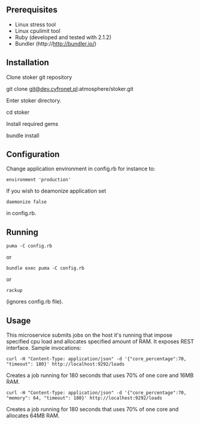 ## Prerequisites

* Linux stress tool
* Linux cpulimit tool
* Ruby (developed and tested with 2.1.2)
* Bundler (http://http://bundler.io/)

## Installation
Clone stoker git repository

git clone git@dev.cyfronet.pl:atmosphere/stoker.git

Enter stoker directory.

cd stoker

Install required gems

bundle install

## Configuration

Change application environment in config.rb for instance to:
```
environment 'production'
```
If you wish to deamonize application set
```
daemonize false
```
in config.rb.


## Running
```
puma -C config.rb
```
or
```
bundle exec puma -C config.rb
```
or
```
rackup
```
(ignores config.rb file).

## Usage

This microservice submits jobs on the host it's running that impose specified cpu load and allocates specified amount of RAM. It exposes REST interface. Sample invocations:

```
curl -H "Content-Type: application/json" -d '{"core_percentage":70, "timeout": 180}' http://localhost:9292/loads
```
Creates a job running for 180 seconds that uses 70% of one core and 16MB RAM.

```
curl -H "Content-Type: application/json" -d '{"core_percentage":70, "memory": 64, "timeout": 180}' http://localhost:9292/loads
```
Creates a job running for 180 seconds that uses 70% of one core and allocates 64MB RAM.